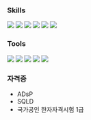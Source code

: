 





### Skills
<img src="https://img.shields.io/badge/python-3776AB?style={스타일}&logo=Python&logoColor=white"/> <img src="https://img.shields.io/badge/PyTorch-EE4C2C?style={스타일}&logo=PyTorch&logoColor=white"/> 
<img src="https://img.shields.io/badge/ScikitLearn-F7931E?style={스타일}&logo=scikit-learn&logoColor=white"/>
<img src="https://img.shields.io/badge/Pandas-150458?style={스타일}&logo=pandas&logoColor=white"/>
<img src="https://img.shields.io/badge/Numpy-013243?style={스타일}&logo=NumPy&logoColor=white"/>
<img src="https://img.shields.io/badge/MySQL-4479A1?style={스타일}&logo=MySQL&logoColor=white"/>


### Tools
<img src="https://img.shields.io/badge/Jupyter-F37626?style={스타일}&logo=Jupyter&logoColor=white"/> <img src="https://img.shields.io/badge/GitHub-181717?style={스타일}&logo=GitHub&logoColor=white"/>
<img src="https://img.shields.io/badge/Atom-66595C?style={스타일}&logo=Atom&logoColor=white"/>
<img src="https://img.shields.io/badge/Slack-4A154B?style={스타일}&logo=Slack&logoColor=white"/>
<img src="https://img.shields.io/badge/Notion-000000?style={스타일}&logo=Notion&logoColor=white"/>


### 자격증
 - ADsP
 - SQLD
 - 국가공인 한자자격시험 1급




